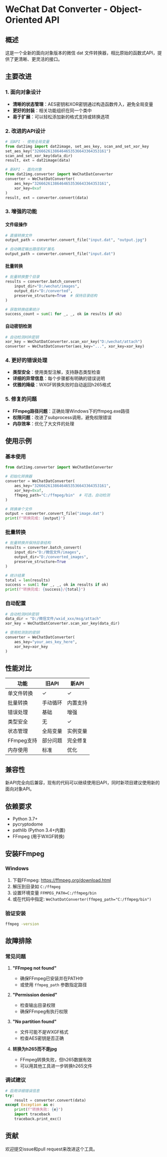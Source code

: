 # WeChat Dat Converter - Object-Oriented API

## 概述

这是一个全新的面向对象版本的微信 dat 文件转换器，相比原始的函数式API，提供了更清晰、更灵活的接口。

## 主要改进

### 1. 面向对象设计
- **清晰的状态管理**：AES密钥和XOR密钥通过构造函数传入，避免全局变量
- **更好的封装**：相关功能组织在同一个类中
- **易于扩展**：可以轻松添加新的格式支持或转换选项

### 2. 改进的API设计
```python
# 旧API - 使用全局变量
from dat2img import dat2image, set_aes_key, scan_and_set_xor_key
set_aes_key("32666261386464653536643364353161")
scan_and_set_xor_key(data_dir)
result, ext = dat2image(data)

# 新API - 面向对象
from dat2img.converter import WeChatDatConverter
converter = WeChatDatConverter(
    aes_key="32666261386464653536643364353161",
    xor_key=0xaf
)
result, ext = converter.convert(data)
```

### 3. 增强的功能

#### 文件级操作
```python
# 直接转换文件
output_path = converter.convert_file("input.dat", "output.jpg")

# 自动确定输出路径和扩展名
output_path = converter.convert_file("input.dat")
```

#### 批量转换
```python
# 批量转换整个目录
results = converter.batch_convert(
    input_dir="D:/wechat/images", 
    output_dir="D:/converted",
    preserve_structure=True  # 保持目录结构
)

# 获取转换结果统计
success_count = sum(1 for _, _, ok in results if ok)
```

#### 自动密钥检测
```python
# 自动检测XOR密钥
xor_key = WeChatDatConverter.scan_xor_key("D:/wechat/attach")
converter = WeChatDatConverter(aes_key="...", xor_key=xor_key)
```

### 4. 更好的错误处理
- **类型安全**：使用类型注解，支持静态类型检查
- **详细的异常信息**：每个步骤都有明确的错误说明
- **优雅的降级**：WXGF转换失败时自动返回h265格式

### 5. 修复的问题
- **FFmpeg路径问题**：正确处理Windows下的ffmpeg.exe路径
- **权限问题**：改进了subprocess调用，避免权限错误
- **内存效率**：优化了大文件的处理

## 使用示例

### 基本使用
```python
from dat2img.converter import WeChatDatConverter

# 初始化转换器
converter = WeChatDatConverter(
    aes_key="32666261386464653536643364353161",
    xor_key=0xaf,
    ffmpeg_path="C:/ffmpeg/bin"  # 可选，自动检测
)

# 转换单个文件
output = converter.convert_file("image.dat")
print(f"转换完成: {output}")
```

### 批量转换
```python
# 批量转换并保持目录结构
results = converter.batch_convert(
    input_dir="D:/微信文件/images",
    output_dir="D:/converted_images",
    preserve_structure=True
)

# 统计结果
total = len(results)
success = sum(1 for _, _, ok in results if ok)
print(f"转换完成: {success}/{total}")
```

### 自动配置
```python
# 自动检测XOR密钥
data_dir = "D:/微信文件/wxid_xxx/msg/attach"
xor_key = WeChatDatConverter.scan_xor_key(data_dir)

# 使用检测到的密钥
converter = WeChatDatConverter(
    aes_key="your_aes_key_here",
    xor_key=xor_key
)
```

## 性能对比

| 功能 | 旧API | 新API |
|------|--------|--------|
| 单文件转换 | ✓ | ✓ |
| 批量转换 | 手动循环 | 内置支持 |
| 错误处理 | 基础 | 增强 |
| 类型安全 | 无 | ✓ |
| 状态管理 | 全局变量 | 实例变量 |
| FFmpeg支持 | 部分问题 | 完全修复 |
| 内存使用 | 标准 | 优化 |

## 兼容性

新API完全向后兼容，现有的代码可以继续使用旧API，同时新项目建议使用新的面向对象API。

## 依赖要求

- Python 3.7+
- pycryptodome
- pathlib (Python 3.4+内置)
- FFmpeg (用于WXGF转换)

## 安装FFmpeg

### Windows
1. 下载FFmpeg: https://ffmpeg.org/download.html
2. 解压到目录如 `C:/ffmpeg`
3. 设置环境变量 `FFMPEG_PATH=C:/ffmpeg/bin`
4. 或在代码中指定: `WeChatDatConverter(ffmpeg_path="C:/ffmpeg/bin")`

### 验证安装
```bash
ffmpeg -version
```

## 故障排除

### 常见问题

1. **"FFmpeg not found"**
   - 确保FFmpeg已安装并在PATH中
   - 或使用 `ffmpeg_path` 参数指定路径

2. **"Permission denied"**
   - 检查输出目录权限
   - 确保FFmpeg有执行权限

3. **"No partition found"**
   - 文件可能不是WXGF格式
   - 检查AES密钥是否正确

4. **转换为h265而不是jpg**
   - FFmpeg转换失败，但h265数据有效
   - 可以用其他工具进一步转换h265文件

### 调试建议

```python
# 启用详细错误信息
try:
    result = converter.convert(data)
except Exception as e:
    print(f"转换失败: {e}")
    import traceback
    traceback.print_exc()
```

## 贡献

欢迎提交issue和pull request来改进这个工具。
